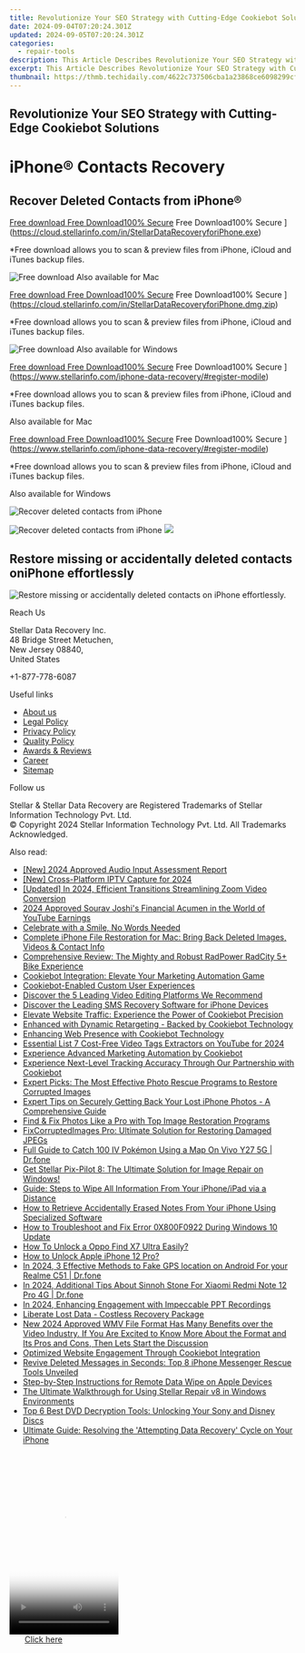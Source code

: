 ```yaml
---
title: Revolutionize Your SEO Strategy with Cutting-Edge Cookiebot Solutions
date: 2024-09-04T07:20:24.301Z
updated: 2024-09-05T07:20:24.301Z
categories:
  - repair-tools
description: This Article Describes Revolutionize Your SEO Strategy with Cutting-Edge Cookiebot Solutions
excerpt: This Article Describes Revolutionize Your SEO Strategy with Cutting-Edge Cookiebot Solutions
thumbnail: https://thmb.techidaily.com/4622c737506cba1a23868ce6098299cf82c4724d17bc893106f7883eb3c1b7e3.jpg
---
```


## Revolutionize Your SEO Strategy with Cutting-Edge Cookiebot Solutions

# iPhone® Contacts Recovery

## Recover Deleted Contacts from iPhone®

[Free download Free Download100% Secure](https://www.stellarinfo.com/gdc/iphone-recovery/images/win.png) Free Download100% Secure ](https://cloud.stellarinfo.com/in/StellarDataRecoveryforiPhone.exe)

 \*Free download allows you to scan & preview files from iPhone, iCloud and iTunes backup files.

![Free download](https://www.stellarinfo.com/gdc/iphone-recovery/images/small-apple.png) Also available for Mac

[Free download Free Download100% Secure](https://www.stellarinfo.com/gdc/iphone-recovery/images/mac.png) Free Download100% Secure ](https://cloud.stellarinfo.com/in/StellarDataRecoveryforiPhone.dmg.zip)

 \*Free download allows you to scan & preview files from iPhone, iCloud and iTunes backup files.

![Free download](https://www.stellarinfo.com/gdc/iphone-recovery/images/small-windows.png) Also available for Windows

[Free download Free Download100% Secure](https://www.stellarinfo.com/gdc/iphone-recovery/images/win.png) Free Download100% Secure ](https://www.stellarinfo.com/iphone-data-recovery/#register-modile)

 \*Free download allows you to scan & preview files from iPhone, iCloud and iTunes backup files.

 Also available for Mac

[Free download Free Download100% Secure](https://www.stellarinfo.com/gdc/iphone-recovery/images/mac.png) Free Download100% Secure ](https://www.stellarinfo.com/iphone-data-recovery/#register-modile)

 \*Free download allows you to scan & preview files from iPhone, iCloud and iTunes backup files.

 Also available for Windows

![Recover deleted contacts
from iPhone](https://www.stellarinfo.com/iphone-data-recovery/images/contact2.png)

![Recover deleted contacts
from iPhone](https://www.stellarinfo.com/iphone-data-recovery/images/contacts.png) ![](https://www.stellarinfo.com/iphone-data-recovery/iphone-recovery/images/bg1-old.png)

## Restore missing or accidentally deleted contacts oniPhone effortlessly

![Restore missing or accidentally deleted contacts on
iPhone effortlessly.](https://www.stellarinfo.com/iphone-data-recovery/images/iphone-contact-icon.png)

Reach Us

 Stellar Data Recovery Inc.  
 48 Bridge Street Metuchen,  
 New Jersey 08840,  
 United States

+1-877-778-6087

Useful links

* [About us](https://tools.techidaily.com/stellardata-recovery/buy-now/)
* [Legal Policy](https://tools.techidaily.com/stellardata-recovery/buy-now/)
* [Privacy Policy](https://tools.techidaily.com/stellardata-recovery/buy-now/)
* [Quality Policy](https://tools.techidaily.com/stellardata-recovery/buy-now/)
* [Awards & Reviews](https://tools.techidaily.com/stellardata-recovery/buy-now/)
* [Career](https://tools.techidaily.com/stellardata-recovery/buy-now/)
* [Sitemap](https://www.stellarinfo.com/sitemap.php)

Follow us

[](https://www.facebook.com/stellarinfo) [](https://twitter.com/stellarinfo) [](https://www.linkedin.com/company/stellardatarecovery/) [](https://www.youtube.com/user/stellarite)

 Stellar & Stellar Data Recovery are Registered Trademarks of Stellar Information Technology Pvt. Ltd.  
 © Copyright 2024 Stellar Information Technology Pvt. Ltd. All Trademarks Acknowledged.

<ins class="adsbygoogle"
     style="display:block"
     data-ad-format="autorelaxed"
     data-ad-client="ca-pub-7571918770474297"
     data-ad-slot="1223367746"></ins>



<ins class="adsbygoogle"
     style="display:block"
     data-ad-client="ca-pub-7571918770474297"
     data-ad-slot="8358498916"
     data-ad-format="auto"
     data-full-width-responsive="true"></ins>

<span class="atpl-alsoreadstyle">Also read:</span>
<div><ul>
<li><a href="https://screen-recording.techidaily.com/new-2024-approved-audio-input-assessment-report/"><u>[New] 2024 Approved  Audio Input Assessment Report</u></a></li>
<li><a href="https://video-screen-grab.techidaily.com/new-cross-platform-iptv-capture-for-2024/"><u>[New] Cross-Platform IPTV Capture for 2024</u></a></li>
<li><a href="https://vp-tips.techidaily.com/updated-in-2024-efficient-transitions-streamlining-zoom-video-conversion/"><u>[Updated] In 2024, Efficient Transitions  Streamlining Zoom Video Conversion</u></a></li>
<li><a href="https://youtube-help.techidaily.com/2024-approved-sourav-joshis-financial-acumen-in-the-world-of-youtube-earnings/"><u>2024 Approved  Sourav Joshi's Financial Acumen in the World of YouTube Earnings</u></a></li>
<li><a href="https://mondly-stories.techidaily.com/celebrate-with-a-smile-no-words-needed/"><u>Celebrate with a Smile, No Words Needed</u></a></li>
<li><a href="https://data-safeguard.techidaily.com/complete-iphone-file-restoration-for-mac-bring-back-deleted-images-videos-and-contact-info/"><u>Complete iPhone File Restoration for Mac: Bring Back Deleted Images, Videos & Contact Info</u></a></li>
<li><a href="https://buynow-tips.techidaily.com/comprehensive-review-the-mighty-and-robust-radpower-radcity-5plus-bike-experience/"><u>Comprehensive Review: The Mighty and Robust RadPower RadCity 5+ Bike Experience</u></a></li>
<li><a href="https://data-safeguard.techidaily.com/cookiebot-integration-elevate-your-marketing-automation-game/"><u>Cookiebot Integration: Elevate Your Marketing Automation Game</u></a></li>
<li><a href="https://data-safeguard.techidaily.com/cookiebot-enabled-custom-user-experiences/"><u>Cookiebot-Enabled Custom User Experiences</u></a></li>
<li><a href="https://tech-renaissance.techidaily.com/discover-the-5-leading-video-editing-platforms-we-recommend/"><u>Discover the 5 Leading Video Editing Platforms We Recommend</u></a></li>
<li><a href="https://data-safeguard.techidaily.com/discover-the-leading-sms-recovery-software-for-iphone-devices/"><u>Discover the Leading SMS Recovery Software for iPhone Devices</u></a></li>
<li><a href="https://data-safeguard.techidaily.com/elevate-website-traffic-experience-the-power-of-cookiebot-precision/"><u>Elevate Website Traffic: Experience the Power of Cookiebot Precision</u></a></li>
<li><a href="https://data-safeguard.techidaily.com/enhanced-with-dynamic-retargeting-backed-by-cookiebot-technology/"><u>Enhanced with Dynamic Retargeting - Backed by Cookiebot Technology</u></a></li>
<li><a href="https://data-safeguard.techidaily.com/enhancing-web-presence-with-cookiebot-technology/"><u>Enhancing Web Presence with Cookiebot Technology</u></a></li>
<li><a href="https://youtube-videos.techidaily.com/essential-list-7-cost-free-video-tags-extractors-on-youtube-for-2024/"><u>Essential List  7 Cost-Free Video Tags Extractors on YouTube for 2024</u></a></li>
<li><a href="https://data-safeguard.techidaily.com/experience-advanced-marketing-automation-by-cookiebot/"><u>Experience Advanced Marketing Automation by Cookiebot</u></a></li>
<li><a href="https://data-safeguard.techidaily.com/experience-next-level-tracking-accuracy-through-our-partnership-with-cookiebot/"><u>Experience Next-Level Tracking Accuracy Through Our Partnership with Cookiebot</u></a></li>
<li><a href="https://data-safeguard.techidaily.com/expert-picks-the-most-effective-photo-rescue-programs-to-restore-corrupted-images/"><u>Expert Picks: The Most Effective Photo Rescue Programs to Restore Corrupted Images</u></a></li>
<li><a href="https://data-safeguard.techidaily.com/expert-tips-on-securely-getting-back-your-lost-iphone-photos-a-comprehensive-guide/"><u>Expert Tips on Securely Getting Back Your Lost iPhone Photos - A Comprehensive Guide</u></a></li>
<li><a href="https://data-safeguard.techidaily.com/find-and-fix-photos-like-a-pro-with-top-image-restoration-programs/"><u>Find & Fix Photos Like a Pro with Top Image Restoration Programs</u></a></li>
<li><a href="https://data-safeguard.techidaily.com/fixcorruptedimages-pro-ultimate-solution-for-restoring-damaged-jpegs/"><u>FixCorruptedImages Pro: Ultimate Solution for Restoring Damaged JPEGs</u></a></li>
<li><a href="https://change-location.techidaily.com/full-guide-to-catch-100-iv-pokemon-using-a-map-on-vivo-y27-5g-drfone-by-drfone-virtual-android/"><u>Full Guide to Catch 100 IV Pokémon Using a Map On Vivo Y27 5G | Dr.fone</u></a></li>
<li><a href="https://data-safeguard.techidaily.com/get-stellar-pix-pilot-8-the-ultimate-solution-for-image-repair-on-windows/"><u>Get Stellar Pix-Pilot 8: The Ultimate Solution for Image Repair on Windows!</u></a></li>
<li><a href="https://data-safeguard.techidaily.com/guide-steps-to-wipe-all-information-from-your-iphoneipad-via-a-distance/"><u>Guide: Steps to Wipe All Information From Your iPhone/iPad via a Distance</u></a></li>
<li><a href="https://data-safeguard.techidaily.com/how-to-retrieve-accidentally-erased-notes-from-your-iphone-using-specialized-software/"><u>How to Retrieve Accidentally Erased Notes From Your iPhone Using Specialized Software</u></a></li>
<li><a href="https://common-error.techidaily.com/how-to-troubleshoot-and-fix-error-0x800f0922-during-windows-10-update/"><u>How to Troubleshoot and Fix Error 0X800F0922 During Windows 10 Update</u></a></li>
<li><a href="https://android-unlock.techidaily.com/how-to-unlock-a-oppo-find-x7-ultra-easily-by-drfone-android/"><u>How To Unlock a Oppo Find X7 Ultra Easily?</u></a></li>
<li><a href="https://ios-unlock.techidaily.com/how-to-unlock-apple-iphone-12-pro-by-drfone-ios/"><u>How to Unlock Apple iPhone 12 Pro?</u></a></li>
<li><a href="https://android-location.techidaily.com/in-2024-3-effective-methods-to-fake-gps-location-on-android-for-your-realme-c51-drfone-by-drfone-virtual/"><u>In 2024, 3 Effective Methods to Fake GPS location on Android For your Realme C51 | Dr.fone</u></a></li>
<li><a href="https://change-location.techidaily.com/in-2024-additional-tips-about-sinnoh-stone-for-xiaomi-redmi-note-12-pro-4g-drfone-by-drfone-virtual-android/"><u>In 2024, Additional Tips About Sinnoh Stone For Xiaomi Redmi Note 12 Pro 4G | Dr.fone</u></a></li>
<li><a href="https://screen-capture.techidaily.com/in-2024-enhancing-engagement-with-impeccable-ppt-recordings/"><u>In 2024, Enhancing Engagement with Impeccable PPT Recordings</u></a></li>
<li><a href="https://tiktok-videos.techidaily.com/liberate-lost-data-costless-recovery-package/"><u>Liberate Lost Data - Costless Recovery Package</u></a></li>
<li><a href="https://ai-video-editing.techidaily.com/new-2024-approved-wmv-file-format-has-many-benefits-over-the-video-industry-if-you-are-excited-to-know-more-about-the-format-and-its-pros-and-cons-then-lets/"><u>New 2024 Approved WMV File Format Has Many Benefits over the Video Industry. If You Are Excited to Know More About the Format and Its Pros and Cons, Then Lets Start the Discussion</u></a></li>
<li><a href="https://data-safeguard.techidaily.com/optimized-website-engagement-through-cookiebot-integration/"><u>Optimized Website Engagement Through Cookiebot Integration</u></a></li>
<li><a href="https://data-safeguard.techidaily.com/revive-deleted-messages-in-seconds-top-8-iphone-messenger-rescue-tools-unveiled/"><u>Revive Deleted Messages in Seconds: Top 8 iPhone Messenger Rescue Tools Unveiled</u></a></li>
<li><a href="https://data-safeguard.techidaily.com/step-by-step-instructions-for-remote-data-wipe-on-apple-devices/"><u>Step-by-Step Instructions for Remote Data Wipe on Apple Devices</u></a></li>
<li><a href="https://data-safeguard.techidaily.com/the-ultimate-walkthrough-for-using-stellar-repair-v8-in-windows-environments/"><u>The Ultimate Walkthrough for Using Stellar Repair v8 in Windows Environments</u></a></li>
<li><a href="https://some-approaches.techidaily.com/top-6-best-dvd-decryption-tools-unlocking-your-sony-and-disney-discs/"><u>Top 6 Best DVD Decryption Tools: Unlocking Your Sony and Disney Discs</u></a></li>
<li><a href="https://data-safeguard.techidaily.com/ultimate-guide-resolving-the-attempting-data-recovery-cycle-on-your-iphone/"><u>Ultimate Guide: Resolving the 'Attempting Data Recovery' Cycle on Your iPhone</u></a></li>
</ul></div>

<!-- affiliate ads begin -->
<span id="1630055">
					<video width="192" height="320" style="cursor:pointer"
           poster="//a.impactradius-go.com/display-clicktoplayimage/1630055.png"
           onclick="if(!this.playClicked){this.play();this.setAttribute('controls',true);this.playClicked=true;}">
	   <source src="//a.impactradius-go.com/display-ad/18460-1630055">
	   <img src="//a.impactradius-go.com/display-clicktoplayimage/1630055.png" style="border: none; height: 100%; width: 100%; object-fit: contain">
	</video>
	<div style="width:120px;text-align:center"><a href="javascript:window.open(decodeURIComponent('https%3A%2F%2Fcaperobbin.sjv.io%2Fc%2F5597632%2F1630055%2F18460'), '_blank');void(0);">Click here</a></div>
</span>
<img height="0" width="0" src="https://imp.pxf.io/i/5597632/1630055/18460" style="position:absolute;visibility:hidden;" border="0" />
<!-- affiliate ads end -->